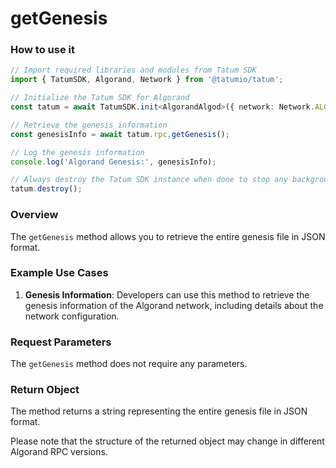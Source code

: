 # getGenesis

### How to use it

```typescript
// Import required libraries and modules from Tatum SDK
import { TatumSDK, Algorand, Network } from '@tatumio/tatum';

// Initialize the Tatum SDK for Algorand
const tatum = await TatumSDK.init<AlgorandAlgod>({ network: Network.ALGORAND_ALGOD });

// Retrieve the genesis information
const genesisInfo = await tatum.rpc.getGenesis();

// Log the genesis information
console.log('Algorand Genesis:', genesisInfo);

// Always destroy the Tatum SDK instance when done to stop any background processes
tatum.destroy();
```

### Overview

The `getGenesis` method allows you to retrieve the entire genesis file in JSON format.

### Example Use Cases

1. **Genesis Information**: Developers can use this method to retrieve the genesis information of the Algorand network, including details about the network configuration.

### Request Parameters

The `getGenesis` method does not require any parameters.

### Return Object

The method returns a string representing the entire genesis file in JSON format.

Please note that the structure of the returned object may change in different Algorand RPC versions.